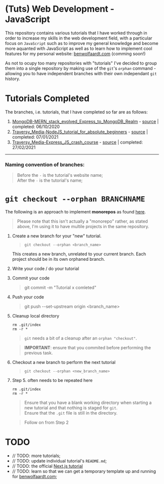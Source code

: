 # (Tuts) Web Development - JavaScript

This repository contains various tutorials that I have worked through in order to increase my skills in the web development field, with a particular focus on `JavaScript` such as to improve my general knowledge and become more aquanted with JavaScript as well as to learn how to implement cool features for my personal website: [benwolfaardt.com](https://benwolfaardt.com) (comming soon!)

As not to ocupy too many repositories with "tutorials" I've decided to group them into a single repository by making use of the `git`'s *`orphan`* command - allowing you to have independent branches with their own independant `git` history.

# Tutorials Completed

The branches, i.e. tutorials, that I have completed so far are as follows:  
1. [MongoDB-MERN_stack_evolved_Express_to_MongoDB_Realm](https://github.com/BenWolfaardt/Tuts-Web_Dev-JS/tree/01-MongoDB-MERN_stack_evolved_Express_to_MongoDB_Realm) - [source](https://www.youtube.com/watch?v=jJmrrVqVdUM) | completed: 06/10/2020
2. [Traversy_Media-NodeJS_tutorial_for_absolute_beginners](https://github.com/BenWolfaardt/Tuts-Web_Dev-JS/tree/02-Traversy_Media-NodeJS_tutorial_for_absolute_beginners) - [source](https://www.youtube.com/watch?v=U8XF6AFGqlc) | completed: 07/01/2021
3. [Traversy_Media-Express_JS_crash_course](https://github.com/BenWolfaardt/Tuts-Web_Dev-JS/tree/03-Traversy_Media-Express_JS_crash_course) - [source](https://www.youtube.com/watch?v=L72fhGm1tfE) |  completed: 27/02/2021
<!-- 4. []() - [source]()
5. []() - [source]()
6. []() - [source]()
7. []() - [source]()
8. []() - [source]()
9. []() - [source]()
10. []() - [source]() -->

---

### Naming convention of branches:
> Before the `-` is the tutorial's website name;  
> After the `-` is the tutorial's name;

# `git checkout --orphan BRANCHNAME` 

The following is an approach to implement **monorepos** as found [here](https://stackoverflow.com/questions/14679614/is-there-a-way-to-put-multiple-projects-in-a-git-repository#14680329).

> Please note that this isn't actually a "monorepo" rather, as stated above, I'm using it to have multile projects in the same repository.

1. Create a new branch for your "new" tutorial.

   > `git checkout --orphan <branch_name>`

    This creates a new branch, unrelated to your current branch. Each project should be in its own orphaned branch.

2. Write your code / do your tutorial
3. Commit your code 

   > git commit -m "Tutorial x comleted"

4. Push your code 

   > git push --set-upstream origin <branch_name>

5. Cleanup local directory

    `rm .git/index`  
    `rm -r *`

   > `git` needs a bit of a cleanup after an `orphan "checkout"`.  

   > **IMPORTANT**: ensure that you commited before performing the previous task.

6. Checkout a new branch to perform the next tutorial

   > `git checkout --orphan <new_branch_name>`

7. Step 5. often needs to be repeated here

     `rm .git/index`  
     `rm -r *`

   > Ensure that you have a blank working directory when starting a new tutorial and that nothing is staged for `git`.  
   > Ensure that the `.git` file is still in the directory.  

   > Follow on from Step 2

# TODO

* // TODO: more tutorials;  
* // TODO: update individual tutorial's `README.md`;  
* // TODO: the official [Next.js tutorial](https://nextjs.org/learn/basics/create-nextjs-app)
* // TODO: learn so that we can get a temporary template up and running for [benwolfaardt.com](https://benwolfaardt.com);  
